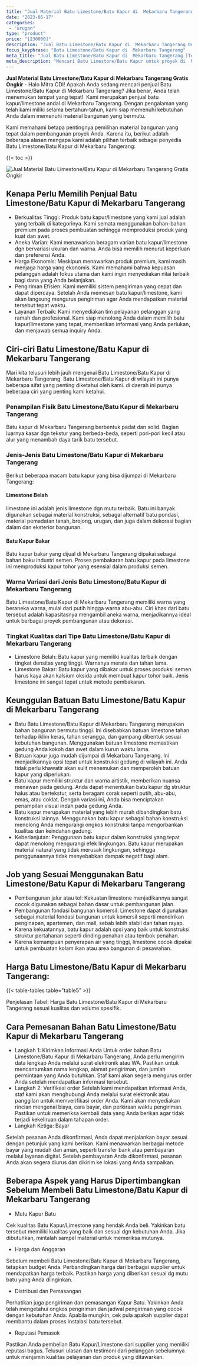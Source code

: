 ```yaml
---
title: "Jual Material Batu Limestone/Batu Kapur di  Mekarbaru Tangerang Gratis Ongkir"
date: "2023-05-17"
categories:
 - "urugan"
type: "product"
price: "[230000]"
description: "Jual Batu Limestone/Batu Kapur di  Mekarbaru Tangerang Dekat. Batu Limestone/Batu Kapur ini sering dipakai dalam proyek konstruksi sebagai material dinding yang mewah dan awet. Hubungi kami untuk informasi lebih lanjut."
focus_keyphrase: "Batu Limestone/Batu Kapur di  Mekarbaru Tangerang"
meta_title: "Jual Batu Limestone/Batu Kapur di  Mekarbaru Tangerang [Terdekat] - CDI"
meta_description: "Mencari Batu Limestone/Batu Kapur untuk proyek di  Mekarbaru Tangerang? Kami memiliki Batu Limestone/Batu Kapur berkualitas untuk material dinding. Dapatkan penawaran terbaik sekarang."
---
```


**Jual Material Batu Limestone/Batu Kapur di  Mekarbaru Tangerang Gratis Ongkir** - Halo Mitra CDI! Apakah Anda sedang mencari penjual Batu Limestone/Batu Kapur di  Mekarbaru Tangerang? Jika benar, Anda telah menemukan tempat yang tepat!. Kami merupakan penjual batu kapur/limestone andal di  Mekarbaru Tangerang. Dengan pengalaman yang telah kami miliki selama bertahun-tahun, kami siap memenuhi kebutuhan Anda dalam memenuhi material bangunan yang bermutu.

Kami memahami betapa pentingnya pemilihan material bangunan yang tepat dalam pembangunan proyek Anda. Karena itu, berikut adalah beberapa alasan mengapa kami adalah pilihan terbaik sebagai penyedia Batu Limestone/Batu Kapur di  Mekarbaru Tangerang:

{{< toc >}}

![Jual Material Batu Limestone/Batu Kapur di  Mekarbaru Tangerang Gratis Ongkir](/images/urugan/batu-limestone-13.jpg)

## Kenapa Perlu Memilih Penjual Batu Limestone/Batu Kapur di  Mekarbaru Tangerang

*   Berkualitas Tinggi: Produk batu kapur/limestone yang kami jual adalah yang terbaik di kategorinya. Kami semata menggunakan bahan-bahan premium pada proses pembuatan sehingga memproduksi produk yang kuat dan awet.
*   Aneka Varian: Kami menawarkan beragam varian batu kapur/limestone dgn bervariasi ukuran dan warna. Anda bisa memilih menurut keperluan dan preferensi Anda.
*   Harga Ekonomis: Meskipun menawarkan produk premium, kami masih menjaga harga yang ekonomis. Kami memahami bahwa kepuasan pelanggan adalah fokus utama dan kami ingin menyediakan nilai terbaik bagi dana yang Anda belanjakan.
*   Pengiriman Efisien: Kami memiliki sistem pengiriman yang cepat dan dapat dipercaya. Setelah Anda memesan batu kapur/limestone, kami akan langsung mengurus pengiriman agar Anda mendapatkan material tersebut tepat waktu.
*   Layanan Terbaik: Kami menyediakan tim pelayanan pelanggan yang ramah dan profesional. Kami siap menolong Anda dalam memilih batu kapur/limestone yang tepat, memberikan informasi yang Anda perlukan, dan menjawab semua inquiry Anda.

## Ciri-ciri Batu Limestone/Batu Kapur di  Mekarbaru Tangerang

Mari kita telusuri lebih jauh mengenai Batu Limestone/Batu Kapur di  Mekarbaru Tangerang. Batu Limestone/Batu Kapur di wilayah ini punya beberapa sifat yang penting diketahui oleh kami. di daerah ini punya beberapa ciri yang penting kami ketahui.

### Penampilan Fisik Batu Limestone/Batu Kapur di  Mekarbaru Tangerang

Batu kapur di  Mekarbaru Tangerang berbentuk padat dan solid. Bagian luarnya kasar dgn tekstur yang berbeda-beda, seperti pori-pori kecil atau alur yang menambah daya tarik batu tersebut.

### Jenis-Jenis Batu Limestone/Batu Kapur di  Mekarbaru Tangerang

Berikut beberapa macam batu kapur yang bisa dijumpai di  Mekarbaru Tangerang:

#### Limestone Belah

limestone ini adalah jenis limestone dgn mutu terbaik. Batu ini banyak digunakan sebagai material konstruksi, sebagai alternatif batu pondasi, material pemadatan tanah, brojong, urugan, dan juga dalam dekorasi bagian dalam dan eksterior bangunan.

#### Batu Kapur Bakar

Batu kapur bakar yang dijual di  Mekarbaru Tangerang dipakai sebagai bahan baku industri semen. Proses pembakaran batu kapur pada limestone ini memproduksi kapur tohor yang esensial dalam produksi semen.

### Warna Variasi dari Jenis Batu Limestone/Batu Kapur di  Mekarbaru Tangerang

Batu Limestone/Batu Kapur di  Mekarbaru Tangerang memiliki warna yang beraneka warna, mulai dari putih hingga warna abu-abu. Ciri khas dari batu tersebut adalah kapasitasnya mengambil aneka warna, menjadikannya ideal untuk berbagai proyek pembangunan atau dekorasi.

### Tingkat Kualitas dari Tipe Batu Limestone/Batu Kapur di  Mekarbaru Tangerang

*   Limestone Belah: Batu kapur yang memiliki kualitas terbaik dengan tingkat densitas yang tinggi. Warnanya merata dan tahan lama.
*   Limestone Bakar: Batu kapur yang dibakar untuk proses produksi semen harus kaya akan kalsium oksida untuk membuat kapur tohor baik. Jenis limestone ini sangat tepat untuk metode pembakaran.

## Keunggulan Batuan Batu Limestone/Batu Kapur di  Mekarbaru Tangerang

*   Batu Batu Limestone/Batu Kapur di  Mekarbaru Tangerang merupakan bahan bangunan bermutu tinggi. Ini disebabkan batuan limestone tahan terhadap iklim keras, tahan serangga, dan gampang dibentuk sesuai kebutuhan bangunan. Menggunakan batuan limestone memastikan gedung Anda kokoh dan awet dalam kurun waktu lama.
*   Batuan kapur juga mudah dijumpai di  Mekarbaru Tangerang. Ini menjadikannya opsi tepat untuk konstruksi gedung di wilayah ini. Anda tidak perlu khawatir akan sulit menemukan dan memperoleh batuan kapur yang diperlukan.
*   Batu kapur memiliki struktur dan warna artistik, memberikan nuansa menawan pada gedung. Anda dapat menentukan batu kapur dg struktur halus atau bertekstur, serta beragam corak seperti putih, abu-abu, emas, atau coklat. Dengan variasi ini, Anda bisa menciptakan penampilan visual indah pada gedung Anda.
*   Batu kapur merupakan material yang lebih murah dibandingkan batu konstruksi lainnya. Menggunakan batu kapur sebagai bahan konstruksi menolong Anda mengurangi ongkos konstruksi tanpa mengorbankan kualitas dan keindahan gedung.
*   Keberlanjutan: Penggunaan batu kapur dalam konstruksi yang tepat dapat menolong mengurangi efek lingkungan. Batu kapur merupakan material natural yang tidak merusak lingkungan, sehingga penggunaannya tidak menyebabkan dampak negatif bagi alam.

## Job yang Sesuai Menggunakan Batu Limestone/Batu Kapur di  Mekarbaru Tangerang

*   Pembangunan jalur atau tol: Kekuatan limestone menjadikannya sangat cocok digunakan sebagai bahan dasar untuk pembangunan jalan.
*   Pembangunan fondasi bangunan komersil: Limestone dapat digunakan sebagai material fondasi bangunan untuk komersil seperti mendirikan penginapan, apartemen, dan mall, sebab lebih stabil dan tahan rayap.
*   Karena kekuatannya, batu kapur adalah opsi yang baik untuk konstruksi struktur pertahanan seperti dinding penahan atau tembok penahan.
*   Karena kemampuan penyerapan air yang tinggi, limestone cocok dipakai untuk pembuatan kolam ikan atau area bangunan di pesawahan.

## Harga Batu Limestone/Batu Kapur di  Mekarbaru Tangerang:

{{< table-tables table="table5" >}}

Penjelasan Tabel: Harga Batu Limestone/Batu Kapur di  Mekarbaru Tangerang sesuai kualitas dan volume spesifik.

## Cara Pemesanan Bahan Batu Limestone/Batu Kapur di  Mekarbaru Tangerang

*   Langkah 1: Kirimkan Informasi Anda
Untuk order bahan Batu Limestone/Batu Kapur di  Mekarbaru Tangerang, Anda perlu mengirim data lengkap Anda melalui surat elektronik atau WA. Pastikan untuk mencantumkan nama lengkap, alamat pengiriman, dan jumlah permintaan yang Anda butuhkan. Staf kami akan segera mengurus order Anda setelah mendapatkan informasi tersebut.
*   Langkah 2: Verifikasi order
Setelah kami mendapatkan informasi Anda, staf kami akan menghubungi Anda melalui surat elektronik atau panggilan untuk memverifikasi order Anda. Kami akan menyediakan rincian mengenai biaya, cara bayar, dan perkiraan waktu pengiriman. Pastikan untuk memeriksa kembali data yang Anda berikan agar tidak terjadi kekeliruan dalam tahapan order.
*   Langkah Ketiga: Bayar

Setelah pesanan Anda dikonfirmasi, Anda dapat menjalankan bayar sesuai dengan petunjuk yang kami berikan. Kami menawarkan berbagai metode bayar yang mudah dan aman, seperti transfer bank atau pembayaran melalui layanan digital. Setelah pembayaran Anda dikonfirmasi, pesanan Anda akan segera diurus dan dikirim ke lokasi yang Anda sampaikan.

## Beberapa Aspek yang Harus Dipertimbangkan Sebelum Membeli Batu Limestone/Batu Kapur di  Mekarbaru Tangerang

*   Mutu Kapur Batu

Cek kualitas Batu Kapur/Limestone yang hendak Anda beli. Yakinkan batu tersebut memiliki kualitas yang baik dan sesuai dgn kebutuhan Anda. Jika dibutuhkan, mintalah sampel material untuk memeriksa mutunya.
*   Harga dan Anggaran

Sebelum membeli Batu Limestone/Batu Kapur di  Mekarbaru Tangerang, tetapkan budget Anda. Perbandingkan harga dari berbagai supplier untuk mendapatkan harga terbaik. Pastikan harga yang diberikan sesuai dg mutu batu yang Anda diinginkan.
*   Distribusi dan Pemasangan

Perhatikan juga pengiriman dan pemasangan Kapur Batu. Yakinkan Anda telah mengetahui ongkos pengiriman dan jadwal pengiriman yang cocok dengan kebutuhan Anda. Apabila mungkin, cek pula apakah supplier dapat membantu dalam proses instalasi batu tersebut.
*   Reputasi Pemasok

Pastikan Anda pembelian Batu Kapur/Limestone dari supplier yang memiliki reputasi bagus. Telusuri ulasan dan testimoni dari pelanggan sebelumnya untuk menjamin kualitas pelayanan dan produk yang ditawarkan.